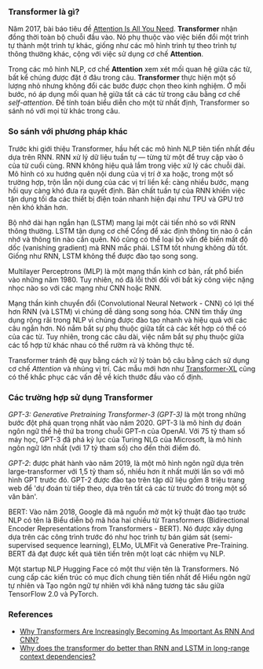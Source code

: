 
### Transformer là gì?

Năm 2017, bài báo tiêu đề [Attention Is All You Need](https://arxiv.org/abs/1706.03762). **Transformer** nhận đồng thời toàn bộ chuỗi đầu vào. Nó phụ thuộc vào việc biến đổi một trình tự thành một trình tự khác, giống như các mô hình trình tự theo trình tự thông thường khác, cộng với việc sử dụng cơ chế **Attention**. 

Trong các mô hình NLP, cơ chế **Attention** xem xét mối quan hệ giữa các từ, bất kể chúng được đặt ở đâu trong câu. **Transformer** thực hiện một số lượng nhỏ nhưng không đổi các bước được chọn theo kinh nghiệm. Ở mỗi bước, nó áp dụng mối quan hệ giữa tất cả các từ trong câu bằng cơ chế *self-attention*. Để tính toán biểu diễn cho một từ nhất định, Transformer so sánh nó với mọi từ khác trong câu.

### So sánh với phương pháp khác

Trước khi giới thiệu Transformer, hầu hết các mô hình NLP tiên tiến nhất đều dựa trên RNN. RNN xử lý dữ liệu tuần tự — từng từ một để truy cập vào ô của từ cuối cùng. RNN không hiệu quả lắm trong việc xử lý các chuỗi dài. Mô hình có xu hướng quên nội dung của vị trí ở xa hoặc, trong một số trường hợp, trộn lẫn nội dung của các vị trí liền kề: càng nhiều bước, mạng hồi quy càng khó đưa ra quyết định. Bản chất tuần tự của RNN khiến việc tận dụng tối đa các thiết bị điện toán nhanh hiện đại như TPU và GPU trở nên khó khăn hơn.

Bộ nhớ dài hạn ngắn hạn (LSTM) mang lại một cải tiến nhỏ so với RNN thông thường. LSTM tận dụng cơ chế Cổng để xác định thông tin nào ô cần nhớ và thông tin nào cần quên. Nó cũng có thể loại bỏ vấn đề biến mất độ dốc (vanishing gradient) mà RNN mắc phải. LSTM tốt nhưng không đủ tốt. Giống như RNN, LSTM không thể được đào tạo song song.

Multilayer Perceptrons (MLP) là một mạng thần kinh cơ bản, rất phổ biến vào những năm 1980. Tuy nhiên, nó đã lỗi thời đối với bất kỳ công việc nặng nhọc nào so với các mạng như CNN hoặc RNN.

Mạng thần kinh chuyển đổi (Convolutional Neural Network - CNN) có lợi thế hơn RNN (và LSTM) vì chúng dễ dàng song song hóa. CNN tìm thấy ứng dụng rộng rãi trong NLP vì chúng được đào tạo nhanh và hiệu quả với các câu ngắn hơn. Nó nắm bắt sự phụ thuộc giữa tất cả các kết hợp có thể có của các từ. Tuy nhiên, trong các câu dài, việc nắm bắt sự phụ thuộc giữa các tổ hợp từ khác nhau có thể rườm rà và không thực tế.

Transformer tránh đệ quy bằng cách xử lý toàn bộ câu bằng cách sử dụng cơ chế *Attention* và nhúng vị trí. Các mẫu mới hơn như [Transformer-XL](https://analyticsindiamag.com/what-is-transformer-xl/) cũng có thể khắc phục các vấn đề về kích thước đầu vào cố định.

### Các trường hợp sử dụng Transformer

*GPT-3: Generative Pretraining Transformer-3 (GPT-3)* là một trong những bước đột phá quan trọng nhất vào năm 2020. GPT-3 là mô hình dự đoán ngôn ngữ thế hệ thứ ba trong chuỗi GPT-n của OpenAI. Với 75 tỷ tham số máy học, GPT-3 đã phá kỷ lục của Turing NLG của Microsoft, là mô hình ngôn ngữ lớn nhất (với 17 tỷ tham số) cho đến thời điểm đó.

*GPT-2*: được phát hành vào năm 2019, là một mô hình ngôn ngữ dựa trên large-transformer với 1,5 tỷ tham số, nhiều hơn ít nhất mười lần so với mô hình GPT trước đó. GPT-2 được đào tạo trên tập dữ liệu gồm 8 triệu trang web để 'dự đoán từ tiếp theo, dựa trên tất cả các từ trước đó trong một số văn bản'.

BERT: Vào năm 2018, Google đã mã nguồn mở một kỹ thuật đào tạo trước NLP có tên là Biểu diễn bộ mã hóa hai chiều từ Transformers (Bidirectional Encoder Representations from Transformers - BERT). Nó được xây dựng dựa trên các công trình trước đó như học trình tự bán giám sát (semi-supervised sequence learning), ELMo, ULMFit và Generative Pre-Training. BERT đã đạt được kết quả tiên tiến trên một loạt các nhiệm vụ NLP.

Một startup NLP Hugging Face có một thư viện tên là Transformers. Nó cung cấp các kiến trúc có mục đích chung tiên tiến nhất để Hiểu ngôn ngữ tự nhiên và Tạo ngôn ngữ tự nhiên với khả năng tương tác sâu giữa TensorFlow 2.0 và PyTorch.

### References

- [Why Transformers Are Increasingly Becoming As Important As RNN And CNN?](https://analyticsindiamag.com/why-transformers-are-increasingly-becoming-as-important-as-rnn-and-cnn/)
- [Why does the transformer do better than RNN and LSTM in long-range context dependencies?](https://ai.stackexchange.com/questions/20075/why-does-the-transformer-do-better-than-rnn-and-lstm-in-long-range-context-depen)
